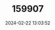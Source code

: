 ---
title: "159907"
category: "Cyrestis nivea"
draft: false
date: 2024-02-22 13:03:52
languages:
  English: ["Straight Line Mapwing"]
---